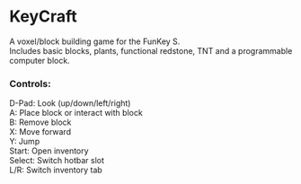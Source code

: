 # KeyCraft

A voxel/block building game for the FunKey S.  
Includes basic blocks, plants, functional redstone, TNT and a programmable computer block.

### Controls:
D-Pad: Look (up/down/left/right)  
A: Place block or interact with block  
B: Remove block  
X: Move forward  
Y: Jump  
Start: Open inventory  
Select: Switch hotbar slot  
L/R: Switch inventory tab